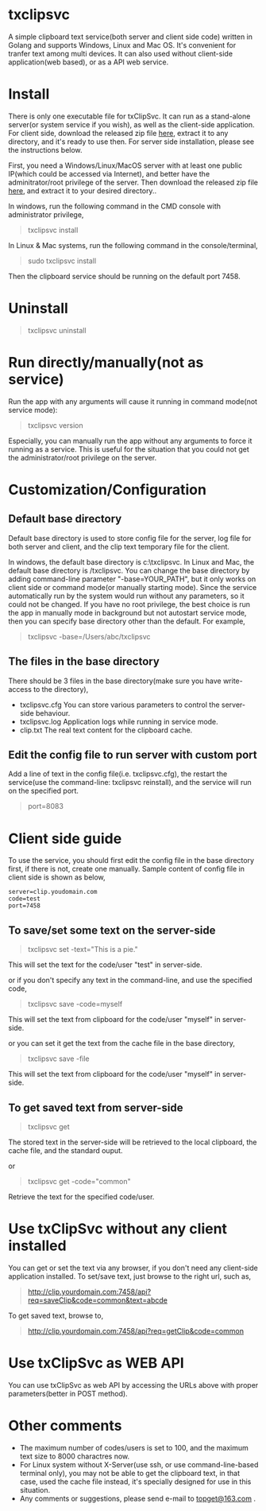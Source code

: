 # txclipsvc
A simple clipboard text service(both server and client side code) written in Golang and supports Windows, Linux and Mac OS. It's convenient for tranfer text among multi devices. It can also used without client-side application(web based), or as a API web service.

# Install

There is only one executable file for txClipSvc. It can run as a stand-alone server(or system service if you wish), as well as the client-side application. For client side, download the released zip file [here](https://github.com/topxeq/txclipsvc/releases), extract it to any directory, and it's ready to use then. For server side installation, please see the instructions below.

First, you need a Windows/Linux/MacOS server with at least one public IP(which could be accessed via Internet), and better have the adminitrator/root privilege of the server. Then download the released zip file [here](https://github.com/topxeq/txclipsvc/releases), and extract it to your desired directory..

In windows, run the following command in the CMD console with administrator privilege,
> txclipsvc install

In Linux & Mac systems, run the following command in the console/terminal,
> sudo txclipsvc install

Then the clipboard service should be running on the default port 7458.

# Uninstall

> txclipsvc uninstall

# Run directly/manually(not as service)

Run the app with any arguments will cause it running in command mode(not service mode):

> txclipsvc version

Especially, you can manually run the app without any arguments to force it running as a service. This is useful for the situation that you could not get the administrator/root privilege on the server.

# Customization/Configuration

## Default base directory
Default base directory is used to store config file for the server, log file for both server and client, and the clip text temporary file for the client.

In windows, the default base directory is c:\txclipsvc. In Linux and Mac, the default base directory is /txclipsvc. You can change the base directory by adding command-line parameter "-base=YOUR_PATH", but it only works on client side or command mode(or manually starting mode). Since the service automatically run by the system would run without any parameters, so it could not be changed. If you have no root privilege, the best choice is run the app in manually mode in background but not autostart service mode, then you can specify base directory other than the default. For example,

> txclipsvc -base=/Users/abc/txclipsvc

## The files in the base directory
There should be 3 files in the base directory(make sure you have write-access to the directory),
- txclipsvc.cfg
  You can store various parameters to control the server-side behaviour.
- txclipsvc.log
  Application logs while running in service mode.
- clip.txt
  The real text content for the clipboard cache.

## Edit the config file to run server with custom port
Add a line of text in the config file(i.e. txclipsvc.cfg), the restart the service(use the command-line: txclipsvc reinstall), and the service will run on the specified port.
> port=8083

# Client side guide
To use the service, you should first edit the config file in the base directory first, if there is not, create one manually. Sample content of config file in client side is shown as below,

```
server=clip.youdomain.com
code=test
port=7458
```

## To save/set some text on the server-side

> txclipsvc set -text="This is a pie."

This will set the text for the code/user "test" in server-side.

or if you don't specify any text in the command-line, and use the specified code,

> txclipsvc save -code=myself

This will set the text from clipboard for the code/user "myself" in server-side.

or you can set it get the text from the cache file in the base directory,
> txclipsvc save -file

This will set the text from clipboard for the code/user "myself" in server-side.

## To get saved text from server-side

> txclipsvc get

The stored text in the server-side will be retrieved to the local clipboard, the cache file, and the standard ouput.

or

> txclipsvc get -code="common"

Retrieve the text for the specified code/user.

# Use txClipSvc without any client installed

You can get or set the text via any browser, if you don't need any client-side application installed. To set/save text, just browse to the right url, such as,

> http://clip.yourdomain.com:7458/api?req=saveClip&code=common&text=abcde

To get saved text, browse to,

> http://clip.yourdomain.com:7458/api?req=getClip&code=common

# Use txClipSvc as WEB API

You can use txClipSvc as web API by accessing the URLs above with proper parameters(better in POST method).

# Other comments

- The maximum number of codes/users is set to 100, and the maximum text size to 8000 charactres now.
- For Linux system without X-Server(use ssh, or use command-line-based terminal only), you may not be able to get the clipboard text, in that case, used the cache file instead, it's specially designed for use in this situation.
- Any comments or suggestions, please send e-mail to topget@163.com .
